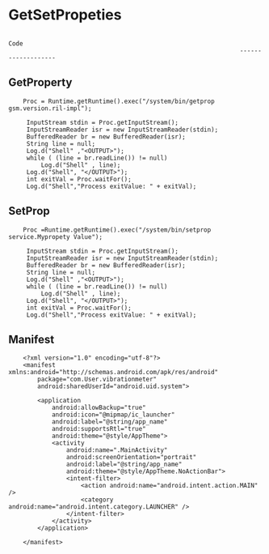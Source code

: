 # GetSetPropeties
                                                                           Code
																	-------------------
GetProperty
------------

		Proc = Runtime.getRuntime().exec("/system/bin/getprop gsm.version.ril-impl");

		 InputStream stdin = Proc.getInputStream();
		 InputStreamReader isr = new InputStreamReader(stdin);
		 BufferedReader br = new BufferedReader(isr);
		 String line = null;
		 Log.d("Shell" ,"<OUTPUT>");
		 while ( (line = br.readLine()) != null)
			 Log.d("Shell" , line);
		 Log.d("Shell", "</OUTPUT>");
		 int exitVal = Proc.waitFor();
		 Log.d("Shell","Process exitValue: " + exitVal);
SetProp
------------

		Proc =Runtime.getRuntime().exec("/system/bin/setprop service.Mypropety Value");

		 InputStream stdin = Proc.getInputStream();
		 InputStreamReader isr = new InputStreamReader(stdin);
		 BufferedReader br = new BufferedReader(isr);
		 String line = null;
		 Log.d("Shell" ,"<OUTPUT>");
		 while ( (line = br.readLine()) != null)
			 Log.d("Shell" , line);
		 Log.d("Shell", "</OUTPUT>");
		 int exitVal = Proc.waitFor();
		 Log.d("Shell","Process exitValue: " + exitVal);
Manifest
-----------
		<?xml version="1.0" encoding="utf-8"?>
		<manifest xmlns:android="http://schemas.android.com/apk/res/android"
			package="com.User.vibrationmeter"
			android:sharedUserId="android.uid.system">

			<application
				android:allowBackup="true"
				android:icon="@mipmap/ic_launcher"
				android:label="@string/app_name"
				android:supportsRtl="true"
				android:theme="@style/AppTheme">
				<activity
					android:name=".MainActivity"
					android:screenOrientation="portrait"
					android:label="@string/app_name"
					android:theme="@style/AppTheme.NoActionBar">
					<intent-filter>
						<action android:name="android.intent.action.MAIN" />
						<category android:name="android.intent.category.LAUNCHER" />
					</intent-filter>
				</activity>
			</application>

		</manifest> 
